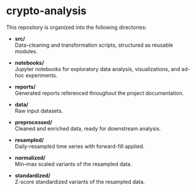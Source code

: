 # crypto-analysis

This repository is organized into the following directories:

- **src/**  
  Data-cleaning and transformation scripts, structured as reusable modules.

- **notebooks/**  
  Jupyter notebooks for exploratory data analysis, visualizations, and ad-hoc experiments.

- **reports/**  
  Generated reports referenced throughout the project documentation.

- **data/**  
  Raw input datasets.

- **preprocessed/**  
  Cleaned and enriched data, ready for downstream analysis.

- **resampled/**  
  Daily-resampled time series with forward-fill applied.

- **normalized/**  
  Min–max scaled variants of the resampled data.

- **standardized/**  
  Z-score standardized variants of the resampled data.
